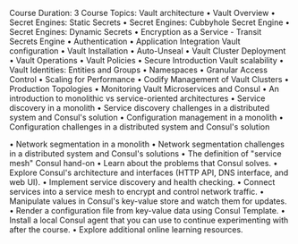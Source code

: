 Course Duration: 3
Course Topics:
Vault architecture
• Vault Overview
• Secret Engines: Static Secrets
• Secret Engines: Cubbyhole Secret Engine
• Secret Engines: Dynamic Secrets
• Encryption as a Service - Transit Secrets Engine
• Authentication
• Application Integration
Vault configuration
• Vault Installation
• Auto-Unseal
• Vault Cluster Deployment
• Vault Operations
• Vault Policies
• Secure Introduction
Vault scalability
• Vault Identities: Entities and Groups
• Namespaces
• Granular Access Control
• Scaling for Performance
• Codify Management of Vault Clusters
• Production Topologies
• Monitoring Vault
Microservices and Consul
• An introduction to monolithic vs service-oriented architectures
• Service discovery in a monolith
• Service discovery challenges in a distributed system and Consul's solution
• Configuration management in a monolith
• Configuration challenges in a distributed system and Consul's solution

• Network segmentation in a monolith
• Network segmentation challenges in a distributed system and Consul's solutions
• The definition of "service mesh"
Consul hand-on
• Learn about the problems that Consul solves.
• Explore Consul's architecture and interfaces (HTTP API, DNS interface, and web UI).
• Implement service discovery and health checking.
• Connect services into a service mesh to encrypt and control network traffic.
• Manipulate values in Consul's key-value store and watch them for updates.
• Render a configuration file from key-value data using Consul Template.
• Install a local Consul agent that you can use to continue experimenting with after the course.
• Explore additional online learning resources.